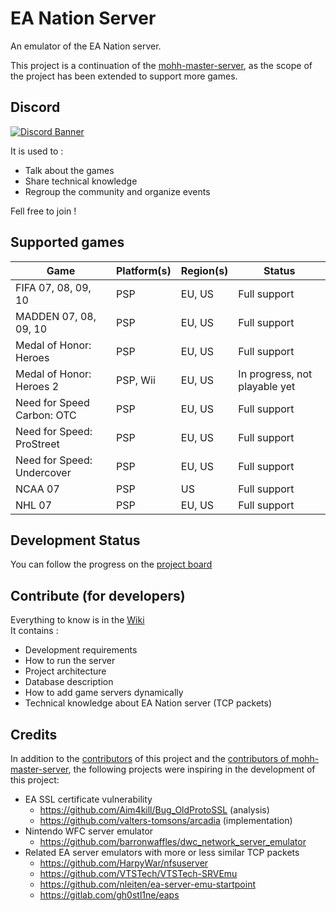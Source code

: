# EA Nation Server

An emulator of the EA Nation server.

This project is a continuation of the [mohh-master-server](https://github.com/a-blondel/mohh-master-server), as the
scope of the project has been extended to support more games.

## Discord

[![Discord Banner](https://discordapp.com/api/guilds/1092099223375323236/widget.png?style=banner3)](https://discord.gg/fwrQHHxrQQ)

It is used to :

- Talk about the games
- Share technical knowledge
- Regroup the community and organize events

Fell free to join !

## Supported games

| Game                       | Platform(s) | Region(s) | Status                        |
|----------------------------|-------------|-----------|-------------------------------|
| FIFA 07, 08, 09, 10        | PSP         | EU, US    | Full support                  |
| MADDEN 07, 08, 09, 10      | PSP         | EU, US    | Full support                  |
| Medal of Honor: Heroes     | PSP         | EU, US    | Full support                  |
| Medal of Honor: Heroes 2   | PSP, Wii    | EU, US    | In progress, not playable yet |
| Need for Speed Carbon: OTC | PSP         | EU, US    | Full support                  |
| Need for Speed: ProStreet  | PSP         | EU, US    | Full support                  |
| Need for Speed: Undercover | PSP         | EU, US    | Full support                  |
| NCAA 07                    | PSP         | US        | Full support                  |
| NHL 07                     | PSP         | EU, US    | Full support                  |

## Development Status

You can follow the progress on the [project board](https://github.com/users/a-blondel/projects/2/views/1)

## Contribute (for developers)

Everything to know is in the [Wiki](https://github.com/a-blondel/ea-nation-server/wiki)  
It contains :

- Development requirements
- How to run the server
- Project architecture
- Database description
- How to add game servers dynamically
- Technical knowledge about EA Nation server (TCP packets)

## Credits

In addition to the [contributors](https://github.com/a-blondel/ea-nation-server/graphs/contributors) of this project and
the [contributors of mohh-master-server](https://github.com/a-blondel/mohh-master-server/graphs/contributors), the
following projects were inspiring in the development of this project:

- EA SSL certificate vulnerability
    - https://github.com/Aim4kill/Bug_OldProtoSSL (analysis)
    - https://github.com/valters-tomsons/arcadia (implementation)
- Nintendo WFC server emulator
    - https://github.com/barronwaffles/dwc_network_server_emulator
- Related EA server emulators with more or less similar TCP packets
    - https://github.com/HarpyWar/nfsuserver
    - https://github.com/VTSTech/VTSTech-SRVEmu
    - https://github.com/nleiten/ea-server-emu-startpoint
    - https://gitlab.com/gh0stl1ne/eaps

